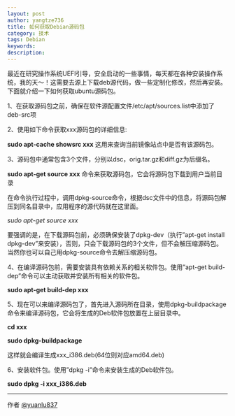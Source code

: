 ```yaml
---
layout: post
author: yangtze736
title: 如何获取Debian源码包
category: 技术
tags: Debian
keywords: 
description: 
---
```


最近在研究操作系统UEFI引导，安全启动的一些事情，每天都在各种安装操作系统，我的天～！这需要去源上下载deb源代码，做一些定制化修改，然后再安装。下面就介绍一下如何获取ubuntu源码包。

1、在获取源码包之前，确保在软件源配置文件/etc/apt/sources.list中添加了deb-src项

2、使用如下命令获取xxx源码包的详细信息:

 **sudo apt-cache showsrc xxx**    这用来查询当前镜像站点中是否有该源码包。

3、源码包中通常包含3个文件，分别以dsc，orig.tar.gz和diff.gz为后缀名。

 **sudo apt-get source  xxx**    命令来获取源码包，它会将源码包下载到用户当前目录

<!-- more -->

在命令执行过程中，调用dpkg-source命令，根据dsc文件中的信息，将源码包解压到同名目录中，应用程序的源代码就在这里面。

 *sudo apt-get source xxx*

要强调的是，在下载源码包前，必须确保安装了dpkg-dev（执行”apt-get install dpkg-dev”来安装），否则，只会下载源码包的3个文件，但不会解压缩源码包。当然你也可以自己用dpkg-source命令去解压缩源码包。

4、在编译源码包前，需要安装具有依赖关系的相关软件包。使用”apt-get build-dep”命令可以主动获取并安装所有相关的软件包。

 **sudo apt-get build-dep xxx**

5、现在可以来编译源码包了，首先进入源码所在目录，使用dpkg-buildpackage命令来编译源码包，它会将生成的Deb软件包放置在上层目录中。

 **cd xxx**

 **sudo dpkg-buildpackage**

这样就会编译生成xxx_i386.deb(64位则对应amd64.deb)

6、安装软件包。使用”dpkg -i”命令来安装生成的Deb软件包。

 **sudo dpkg -i  xxx_i386.deb**



---------------

作者 [@yuanlu837][1]

[1]: http://blog.csdn.net/yuanlu837/article/details/7750492
